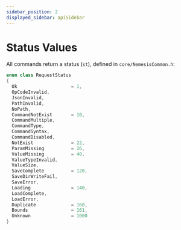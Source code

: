 ```yaml
---
sidebar_position: 2
displayed_sidebar: apiSidebar
---
```


# Status Values
All commands return a status (`st`), defined in `core/NemesisCommon.h`:


```cpp
enum class RequestStatus
{
  Ok                    = 1,
  OpCodeInvalid,
  JsonInvalid,
  PathInvalid,
  NoPath,
  CommandNotExist       = 10,
  CommandMultiple,
  CommandType,
  CommandSyntax,
  CommandDisabled,
  NotExist              = 22,
  ParamMissing          = 26,
  ValueMissing          = 40,
  ValueTypeInvalid,
  ValueSize,
  SaveComplete          = 120,
  SaveDirWriteFail,
  SaveError,
  Loading               = 140,
  LoadComplete,
  LoadError,
  Duplicate             = 160,
  Bounds                = 161,
  Unknown               = 1000
}
```